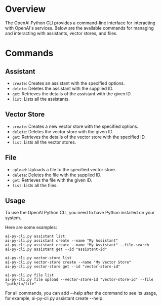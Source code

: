 # Overview

The OpenAI Python CLI provides a command-line interface for interacting with OpenAI's services. Below are the available commands for managing and interacting with assistants, vector stores, and files.

# Commands

## Assistant

* `create`: Creates an assistant with the specified options.
* `delete`: Deletes the assistant with the supplied ID.
* `get`: Retrieves the details of the assistant with the given ID.
* `list`: Lists all the assistants.

## Vector Store

* `create`: Creates a new vector store with the specified options.
* `delete`: Deletes the vector store with the given ID.
* `get`: Retrieves the details of the vector store with the specified ID.
* `list`: Lists all the vector stores.

## File

* `upload`: Uploads a file to the specified vector store.
* `delete`: Deletes the file with the supplied ID.
* `get`: Retrieves the file with the given ID.
* `list`: Lists all the files.

## Usage

To use the OpenAI Python CLI, you need to have Python installed on your system.

Here are some examples:

```
ai-py-cli.py assistant list
ai-py-cli.py assistant create --name "My Assistant"
ai-py-cli.py assistant create --name "My Assistant" --file-search
ai-py-cli.py assistant get --id "assistant-id"

ai-py-cli.py vector-store list
ai-py-cli.py vector-store create --name "My Vector Store"
ai-py-cli.py vector-store get --id "vector-store-id"

ai-py-cli.py file list
ai-py-cli.py file upload --vector-store-id "vector-store-id" --file "path/to/file"
```

For all commands, you can add --help after the command to see its usage, for example, ai-py-cli.py assistant create --help.
